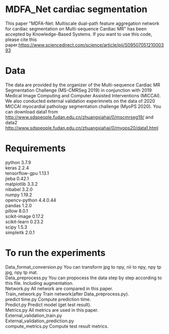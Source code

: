 # MDFA_Net cardiac segmentation
This paper "MDFA-Net: Multiscale dual-path feature aggregation network for cardiac segmentation on Multi-sequence Cardiac MR" has been accepted by Knowledge-Based Systems. If you want to use this code, please cite this paper.https://www.sciencedirect.com/science/article/pii/S0950705121000393

# Data 
The data are provided by the organizer of the Multi-sequence Cardiac MR Segmentation Challenge (MS-CMRSeg 2019) in conjunction with 2019 Medical Image Computing and Computer Assisted Interventions (MICCAI). We also conducted external validation experimnets on the data of 2020 MICCAI myocardial pathology segmentation challenge (MyoPS 2020).  You can download data1 from http://www.sdspeople.fudan.edu.cn/zhuangxiahai/0/mscmrseg19/ and data2 http://www.sdspeople.fudan.edu.cn/zhuangxiahai/0/myops20/data1.html

# Requirements
python	3.7.9  	 
keras	2.2.4	  
tensorflow-gpu	1.13.1  
jieba	0.42.1	  
matplotlib	3.3.2  	
nibabel	3.2.0	  
numpy	1.19.2	  
opencv-python	4.4.0.44	  
pandas	1.2.0	  
pillow	8.0.1	    
scikit-image	0.17.2  	  
scikit-learn	0.23.2    	
scipy	1.5.3    	
simpleitk	2.0.1	  

# To run the experiments
Data_format_conversion.py  You can transform jpg to npy, nii to npy, npy tp jpg, npy tp mat.  
Data_preprocess.py   You can propocess the data step by step according to this file. Including augmentation.  
Network.py   All network are compared in this paper.  
Train_network.py   Train network(after Data_preprocess.py).  
predict time.py   Compute prediction time.  
Predict.py   Predict model (get test result).  
Metrics.py   All metrics are used in this paper.  
External_validation_train.py    
External_validation_prediction.py  
compute_metrics.py   Compute test result metrics.  




